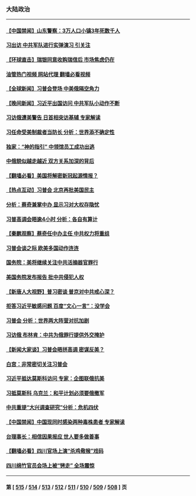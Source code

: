 ### 大陆政治
---
#### [【中国禁闻】山东警察：3万人口小镇3年死数千人](../../pages/ncid277/n13954635.md?03212045) 
#### [习出访 中共军队进行实弹演习 引关注](../../pages/ncid277/n13955083.md?03212045) 
#### [【环球直击】瑞银同意收购瑞信后 市场焦虑仍在](../../pages/ncid277/n13954673.md?03212045) 
#### [油管热门视频 网站代理 翻墙必看视频](http://138.2.39.72:81/youtube.html?epic-marker?03212045)
#### [【全球新闻】习普会登场 中美俄隔空角力](../../pages/ncid277/n13955058.md?03212045) 
#### [【晚间新闻】习近平出国访问 中共军队小动作不断](../../pages/ncid277/n13955059.md?03212045) 
#### [习访俄遭美警告 日首相突访基辅 专家解读](../../pages/ncid277/n13954987.md?03212045) 
#### [习任命受美制裁者当防长 分析：世界添不确定性](../../pages/ncid277/n13954964.md?03212045) 
#### [独家：“神的指引” 中领馆员工成功出逃](../../pages/ncid277/n13953285.md?03212045) 
#### [中俄貌似越走越近 双方关系加深的背后](../../pages/ncid277/n13954919.md?03212045) 
#### [【翻墙必看】美国将解密新冠起源情报？](../../pages/ncid277/n13954808.md?03212045) 
#### [【热点互动】习普会 北京再批美国民主](../../pages/ncid277/n13954705.md?03212045) 
#### [分析：蔡奇兼掌中办 显示习对大权存隐忧](../../pages/ncid277/n13954760.md?03212045) 
#### [习普高调会晤逾4小时 分析：各自有算计](../../pages/ncid277/n13954594.md?03212045) 
#### [【秦鹏观察】蔡奇任中办主任 中共权力将重组](../../pages/ncid277/n13954678.md?03212045) 
#### [习普会谈之际 欧美多国动作连连](../../pages/ncid277/n13954654.md?03212045) 
#### [国务院：美将继续关注中共活摘器官罪行](../../pages/ncid277/n13954656.md?03212045) 
#### [美国务院发布报告 批中共侵犯人权](../../pages/ncid277/n13954646.md?03212045) 
#### [【新唐人大视野】普习密谈 普京对中共戒心深？](../../pages/ncid277/n13954571.md?03212045) 
#### [拒答习近平敏感问题 百度“文心一言”：没学会](../../pages/ncid277/n13954605.md?03212045) 
#### [习普会 分析：世界两大阵营对抗加剧](../../pages/ncid277/n13954620.md?03212045) 
#### [习访俄 布林肯：中共为俄罪行提供外交掩护](../../pages/ncid277/n13954596.md?03212045) 
#### [【新闻大家谈】习普会晤拼高调 密谋反美？](../../pages/ncid277/n13954545.md?03212045) 
#### [白宫：非常密切关注习普会](../../pages/ncid277/n13954585.md?03212045) 
#### [习近平抵达莫斯科访问 专家：企图联俄抗美](../../pages/ncid277/n13954464.md?03212045) 
#### [习抵莫斯科 乌克兰：和平计划必须要俄撤军](../../pages/ncid277/n13954522.md?03212045) 
#### [中共重提“大兴调查研究”分析：危机四伏](../../pages/ncid277/n13954335.md?03212045) 
#### [【中国禁闻】中国现同时感染两种毒株患者 专家解读](../../pages/ncid277/n13954366.md?03212045) 
#### [台理事长：相信因果报应 世人要多做善事](../../pages/ncid277/n13953813.md?03212045) 
#### [【翻墙必看】四川官场上演“杀鸡儆猴”戏码](../../pages/ncid277/n13954120.md?03212045) 
#### [四川绵竹官员会场上被“铐走” 全场震惊](../../pages/ncid277/n13954039.md?03212045) 

---
#### 第 [ [515](./515.md?03212045) / [514](./514.md?03212045) / [513](./513.md?03212045) / [512](./512.md?03212045) / [511](./511.md?03212045) / [510](./510.md?03212045) / [509](./509.md?03212045) / [508](./508.md?03212045) ] 页
